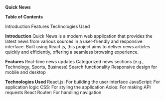 
**Quick News**

**Table of Contents**

Introduction
Features
Technologies Used

**Introduction**
Quick News is a modern web application that provides the latest news from various sources in a user-friendly and responsive interface. Built using React.js, this project aims to deliver news articles quickly and efficiently, offering a seamless browsing experience.

**Features**
Real-time news updates
Categorized news sections (e.g., Technology, Sports, Business)
Search functionality
Responsive design for mobile and desktop

**Technologies Used**
React.js: For building the user interface
JavaScript: For application logic
CSS: For styling the application
Axios: For making API requests
React Router: For handling navigation

